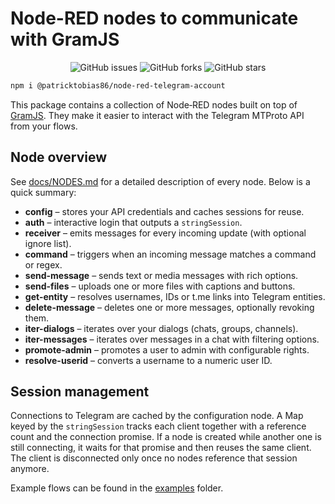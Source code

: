 # Node-RED nodes to communicate with GramJS

<p align="center">
<img alt="GitHub issues" src="https://img.shields.io/github/issues/patricktobias86/node-red-telegram-account?color=56BEB8" />
<img alt="GitHub forks" src="https://img.shields.io/github/forks/patricktobias86/node-red-telegram-account?color=56BEB8" />
<img alt="GitHub stars" src="https://img.shields.io/github/stars/patricktobias86/node-red-telegram-account?color=56BEB8" />
</p>

```bash
npm i @patricktobias86/node-red-telegram-account
```

This package contains a collection of Node‑RED nodes built on top of [GramJS](https://gram.js.org/). They make it easier to interact with the Telegram MTProto API from your flows.

## Node overview

See [docs/NODES.md](docs/NODES.md) for a detailed description of every node. Below is a quick summary:

- **config** – stores your API credentials and caches sessions for reuse.
- **auth** – interactive login that outputs a `stringSession`.
- **receiver** – emits messages for every incoming update (with optional ignore list).
- **command** – triggers when an incoming message matches a command or regex.
- **send-message** – sends text or media messages with rich options.
- **send-files** – uploads one or more files with captions and buttons.
- **get-entity** – resolves usernames, IDs or t.me links into Telegram entities.
- **delete-message** – deletes one or more messages, optionally revoking them.
- **iter-dialogs** – iterates over your dialogs (chats, groups, channels).
- **iter-messages** – iterates over messages in a chat with filtering options.
- **promote-admin** – promotes a user to admin with configurable rights.
- **resolve-userid** – converts a username to a numeric user ID.

## Session management

Connections to Telegram are cached by the configuration node. A Map keyed by the `stringSession` tracks each client together with a reference count and the connection promise. If a node is created while another one is still connecting, it waits for that promise and then reuses the same client. The client is disconnected only once no nodes reference that session anymore.

Example flows can be found in the [examples](examples) folder.
